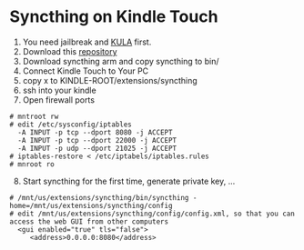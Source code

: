 Syncthing on Kindle Touch
==========================

1. You need jailbreak and [KULA](http://www.mobileread.com/forums/showthread.php?t=203326) first.
2. Download this [repository]()
3. Download syncthing arm and copy syncthing to bin/
4. Connect Kindle Touch to Your PC
5. copy x to KINDLE-ROOT/extensions/syncthing
6. ssh into your kindle
7. Open firewall ports

```
# mntroot rw
# edit /etc/sysconfig/iptables
  -A INPUT -p tcp --dport 8080 -j ACCEPT
  -A INPUT -p tcp --dport 22000 -j ACCEPT
  -A INPUT -p udp --dport 21025 -j ACCEPT
# iptables-restore < /etc/iptabels/iptables.rules
# mnroot ro
```
8. Start syncthing for the first time, generate private key, ...

```
# /mnt/us/extensions/syncthing/bin/syncthing -home=/mnt/us/extensions/syncthing/config
# edit /mnt/us/extensions/syncthing/config/config.xml, so that you can access the web GUI from other computers
  <gui enabled="true" tls="false">
     <address>0.0.0.0:8080</address>
```
